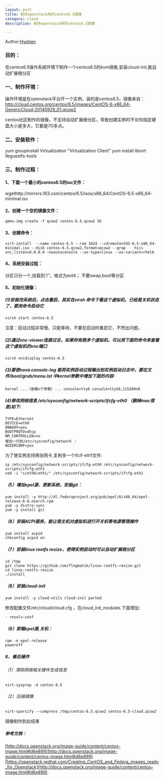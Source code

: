 ```yaml
---
layout: post
title: 制作openstack用的centos6.5镜像
category: cloud
description: 制作openstack用的centos6.5镜像

---
```


Author:[Hyphen](http://weibo.com/344736086)



### 目的：

在centos6.5操作系统环境下制作一个centos6.5的kvm镜像,安装cloud-init,能自动扩展根分区


### 一、制作环境：

操作环境是在openstack平台开一个实例，装的是centos6.5，镜像来自：http://cloud.centos.org/centos/6.5/images/CentOS-6-x86_64-GenericCloud-20140929_01.qcow2

centos社区制作的镜像，不支持自动扩展根分区，导致创建实例时不论你指定硬盘大小是多大，它都是7G多点。


### 二、安装软件：


yum groupinstall Virtualization "Virtualization Client"
yum install libvirt libguestfs-tools

### 三、制作过程：

#### 1、下载一个最小的centos6.5的iso文件：
wgethttp://mirrors.163.com/centos/6.5/isos/x86_64/CentOS-6.5-x86_64-minimal.iso

#### 2、创建一个空的镜像文件：
	qemu-img create -f qcow2 centos-6.5.qcow2 5G
#### 3、创建命令：
	virt-install  --name centos-6.5 --ram 1024 --cdrom=CentOS-6.5-x86_64-minimal.iso --disk centos-6.5.qcow2,format=qcow2 --grap	hics vnc,listen=0.0.0.0 —noautoconsole --os-type=linux --os-variant=rhel6
#### 4、系统安装过程：
分区只分一个,挂载到“/”，格式为ext4；
不要swap,boot等分区
#### 5、初始化镜像：
##### (1)安装完系统后，点击重启，其实在virsh 命令下看这个虚拟机，已经是关机状态了，要用命令启动它
    virsh start centos-6.5
注意：启动过程非常慢，只能等待，不要在启动时重启它，不然出问题。
##### (2)通过vnc-viewer连接过去，如果你有跑多个虚拟机，可以用下面的命令来查看这个虚拟机的vnc端口
	virsh vncdisplay centos-6.5
##### (3)要使nova console-log 能将实例启动过程输出到实例启动日志中，要在文件/boot/grub/menu.lst 中kernel参数中增加下面的内容:
    kernel ...（省略n个参数）... console=tty0 console=ttyS0,115200n8
##### (4)修改网络信息 /etc/sysconfig/network-scripts/ifcfg-eth0 （删掉mac信息)如下:
	TYPE=Ethernet
	DEVICE=eth0
	ONBOOT=yes
	BOOTPROTO=dhcp
	NM_CONTROLLED=no
    增加一行到/etc/sysconfig/network ：
	NOZERCONF=yes
	
为了使实例支持两张网卡,复制多一个ifcif-eth1文件:
	
	cp /etc/sysconfig/network-scripts/ifcfg-eth0 /etc/sysconfig/network-scripts/ifcfg-eth1
	sed -i "s/eth0/eth1/" /etc/sysconfig/network-scripts/ifcfg-eth1
##### （5）增加epel源、更新系统，安装git：
	yum install -y http://dl.fedoraproject.org/pub/epel/6/x86_64/epel-release-6-8.noarch.rpm
	yum -y distro-sync
	yum -y install git
##### （6）安装ACPI服务，能让宿主机对虚拟机进行开关机等电源管理操作
	yum install acpid
	chkconfig acpid on
##### （7）安装linux rootfs resize，使得实例启动时可以自动扩展根分区
	cd /tmp
	git clone https://github.com/flegmatik/linux-rootfs-resize.git
	cd linux-rootfs-resize
	./install
##### （8）安装cloud-init
	yum install -y cloud-utils cloud-init parted
   修改配置文件/etc/cloud/cloud.cfg ，在cloud_init_modules 下面增加:        
   	
   	- resolv-conf
##### （9）卸载epel源,关机：
	rpm -e epel-release	
	poweroff
##### 6、善后操作
###### （1）清除网络相关硬件生成信息
	virt-sysprep -d centos-6.5
###### （2）压缩镜像
	virt-sparsify --compress /tmp/centos-6.5.qcow2 centos-6.5-cloud.qcow2
镜像制作到此结束

##### 参考文档：
[http://docs.openstack.org/image-guide/content/centos-image.html#d6e899](http://docs.openstack.org/image-guide/content/centos-image.html#d6e899)
[https://openstack.redhat.com/Creating_CentOS_and_Fedora_images_ready_for_Openstack](http://docs.openstack.org/image-guide/content/centos-image.html#d6e899)